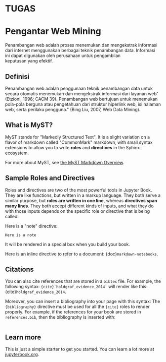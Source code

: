 # TUGAS
# Pengantar Web Mining

Penambangan web adalah proses menemukan dan mengekstrak informasi dari internet menggunakan berbagai teknik penambangan data. Informasi ini dapat digunakan oleh perusahaan untuk pengambilan keputusan yang efektif.

## Definisi

Penambangan web adalah penggunaan teknik penambangan data untuk secara otomatis menemukan dan mengekstrak informasi dari layanan web" (Etzioni, 1996; CACM 39). 
Penambangan web bertujuan untuk menemukan pola-pola berguna atau  pengetahuan dari struktur hiperlink web, isi halaman web, serta perilaku pengguna." (Bing Liu, 2007, Web Data Mining).

## What is MyST?

MyST stands for "Markedly Structured Text". It
is a slight variation on a flavor of markdown called "CommonMark" markdown,
with small syntax extensions to allow you to write **roles** and **directives**
in the Sphinx ecosystem.

For more about MyST, see [the MyST Markdown Overview](https://jupyterbook.org/content/myst.html).

## Sample Roles and Directives

Roles and directives are two of the most powerful tools in Jupyter Book. They
are like functions, but written in a markup language. They both
serve a similar purpose, but **roles are written in one line**, whereas
**directives span many lines**. They both accept different kinds of inputs,
and what they do with those inputs depends on the specific role or directive
that is being called.

Here is a "note" directive:

```{note}
Here is a note
```

It will be rendered in a special box when you build your book.

Here is an inline directive to refer to a document: {doc}`markdown-notebooks`.


## Citations

You can also cite references that are stored in a `bibtex` file. For example,
the following syntax: `` {cite}`holdgraf_evidence_2014` `` will render like
this: {cite}`holdgraf_evidence_2014`.

Moreover, you can insert a bibliography into your page with this syntax:
The `{bibliography}` directive must be used for all the `{cite}` roles to
render properly.
For example, if the references for your book are stored in `references.bib`,
then the bibliography is inserted with:

```{bibliography}
```

## Learn more

This is just a simple starter to get you started.
You can learn a lot more at [jupyterbook.org](https://jupyterbook.org).
